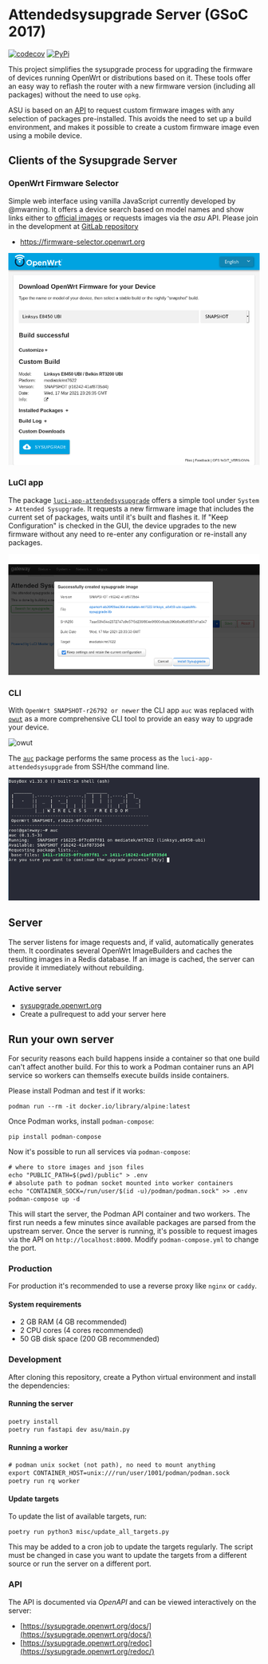 # Attendedsysupgrade Server (GSoC 2017)

[![codecov](https://codecov.io/gh/aparcar/asu/branch/master/graph/badge.svg)](https://codecov.io/gh/aparcar/asu)
[![PyPi](https://badge.fury.io/py/asu.svg)](https://badge.fury.io/py/asu)

This project simplifies the sysupgrade process for upgrading the firmware of
devices running OpenWrt or distributions based on it. These tools offer an easy
way to reflash the router with a new firmware version
(including all packages) without the need to use `opkg`.

ASU is based on an [API](#api) to request custom firmware images with any
selection of packages pre-installed. This avoids the need to set up a build
environment, and makes it possible to create a custom firmware image even using
a mobile device.

## Clients of the Sysupgrade Server

### OpenWrt Firmware Selector

Simple web interface using vanilla JavaScript currently developed by @mwarning.
It offers a device search based on model names and show links either to
[official images](https://downloads.openwrt.org/) or requests images via the
_asu_ API. Please join in the development at
[GitLab repository](https://gitlab.com/openwrt/web/firmware-selector-openwrt-org)

* <https://firmware-selector.openwrt.org>

![ofs](misc/ofs.png)

### LuCI app

The package
[`luci-app-attendedsysupgrade`](https://github.com/openwrt/luci/tree/master/applications/luci-app-attendedsysupgrade)
offers a simple tool under `System > Attended Sysupgrade`. It requests a new
firmware image that includes the current set of packages, waits until it's built
and flashes it. If "Keep Configuration" is checked in the GUI, the device
upgrades to the new firmware without any need to re-enter any configuration or
re-install any packages.

![luci](misc/luci.png)

### CLI

With `OpenWrt SNAPSHOT-r26792 or newer` the CLI app `auc` was replaced with [`owut`](https://openwrt.org/docs/guide-user/installation/sysupgrade.owut) as a more comprehensive CLI tool to provide an easy way to upgrade your device.

![owut](misc/owut.png)

The [`auc`](https://github.com/openwrt/packages/tree/master/utils/auc) package
performs the same process as the `luci-app-attendedsysupgrade`
from SSH/the command line.

![auc](misc/auc.png)

## Server

The server listens for image requests and, if valid, automatically generates
them. It coordinates several OpenWrt ImageBuilders and caches the resulting
images in a Redis database. If an image is cached, the server can provide it
immediately without rebuilding.

### Active server

* [sysupgrade.openwrt.org](https://sysupgrade.openwrt.org)
* Create a pullrequest to add your server here

## Run your own server

For security reasons each build happens inside a container so that one build
can't affect another build. For this to work a Podman container runs an API
service so workers can themselfs execute builds inside containers.

Please install Podman and test if it works:

    podman run --rm -it docker.io/library/alpine:latest

Once Podman works, install `podman-compose`:

    pip install podman-compose

Now it's possible to run all services via `podman-compose`:

    # where to store images and json files
    echo "PUBLIC_PATH=$(pwd)/public" > .env
    # absolute path to podman socket mounted into worker containers
    echo "CONTAINER_SOCK=/run/user/$(id -u)/podman/podman.sock" >> .env
    podman-compose up -d

This will start the server, the Podman API container and two workers. The first
run needs a few minutes since available packages are parsed from the upstream
server. Once the server is running, it's possible to request images via the API
on `http://localhost:8000`. Modify `podman-compose.yml` to change the port.

### Production

For production it's recommended to use a reverse proxy like `nginx` or `caddy`.

#### System requirements

* 2 GB RAM (4 GB recommended)
* 2 CPU cores (4 cores recommended)
* 50 GB disk space (200 GB recommended)

### Development

After cloning this repository, create a Python virtual environment and install
the dependencies:

#### Running the server

    poetry install
    poetry run fastapi dev asu/main.py

#### Running a worker

    # podman unix socket (not path), no need to mount anything
    export CONTAINER_HOST=unix:///run/user/1001/podman/podman.sock
    poetry run rq worker

#### Update targets

To update the list of available targets, run:

    poetry run python3 misc/update_all_targets.py

This may be added to a cron job to update the targets regularly. The script must
be changed in case you want to update the targets from a different source or run
the server on a different port.

### API

The API is documented via _OpenAPI_ and can be viewed interactively on the
server:

* [https://sysupgrade.openwrt.org/docs/](https://sysupgrade.openwrt.org/docs/)
* [https://sysupgrade.openwrt.org/redoc](https://sysupgrade.openwrt.org/redoc/)
